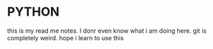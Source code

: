 # PYTHON
this is my read me notes. I donr even know what i am doing here.
git is completely weird.
hope i learn to use this
